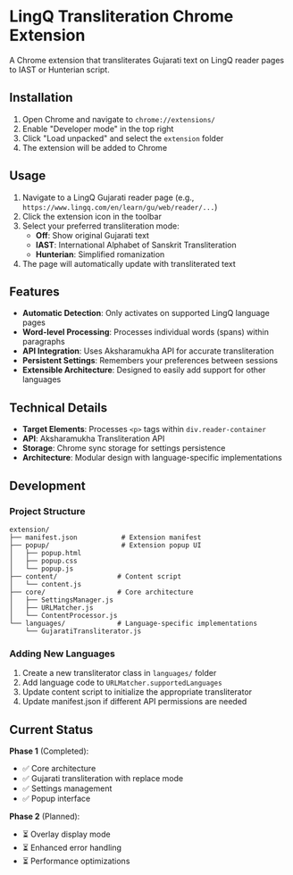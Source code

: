 # LingQ Transliteration Chrome Extension

A Chrome extension that transliterates Gujarati text on LingQ reader pages to IAST or Hunterian script.

## Installation

1. Open Chrome and navigate to `chrome://extensions/`
2. Enable "Developer mode" in the top right
3. Click "Load unpacked" and select the `extension` folder
4. The extension will be added to Chrome

## Usage

1. Navigate to a LingQ Gujarati reader page (e.g., `https://www.lingq.com/en/learn/gu/web/reader/...`)
2. Click the extension icon in the toolbar
3. Select your preferred transliteration mode:
   - **Off**: Show original Gujarati text
   - **IAST**: International Alphabet of Sanskrit Transliteration
   - **Hunterian**: Simplified romanization
4. The page will automatically update with transliterated text

## Features

- **Automatic Detection**: Only activates on supported LingQ language pages
- **Word-level Processing**: Processes individual words (spans) within paragraphs
- **API Integration**: Uses Aksharamukha API for accurate transliteration
- **Persistent Settings**: Remembers your preferences between sessions
- **Extensible Architecture**: Designed to easily add support for other languages

## Technical Details

- **Target Elements**: Processes `<p>` tags within `div.reader-container`
- **API**: Aksharamukha Transliteration API
- **Storage**: Chrome sync storage for settings persistence
- **Architecture**: Modular design with language-specific implementations

## Development

### Project Structure
```
extension/
├── manifest.json           # Extension manifest
├── popup/                  # Extension popup UI
│   ├── popup.html
│   ├── popup.css
│   └── popup.js
├── content/               # Content script
│   └── content.js
├── core/                  # Core architecture
│   ├── SettingsManager.js
│   ├── URLMatcher.js
│   └── ContentProcessor.js
└── languages/             # Language-specific implementations
    └── GujaratiTransliterator.js
```

### Adding New Languages

1. Create a new transliterator class in `languages/` folder
2. Add language code to `URLMatcher.supportedLanguages`
3. Update content script to initialize the appropriate transliterator
4. Update manifest.json if different API permissions are needed

## Current Status

**Phase 1** (Completed):
- ✅ Core architecture
- ✅ Gujarati transliteration with replace mode
- ✅ Settings management
- ✅ Popup interface

**Phase 2** (Planned):
- ⏳ Overlay display mode
- ⏳ Enhanced error handling
- ⏳ Performance optimizations